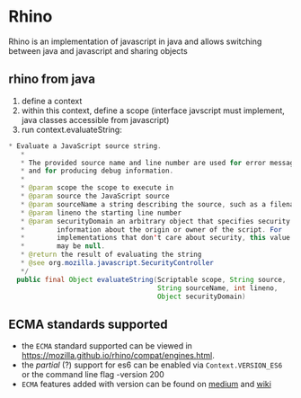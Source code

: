 # Rhino

Rhino is an implementation of javascript in java and allows switching between java and javascript and sharing objects

## rhino from java

1. define a context
2. within this context, define a scope (interface javscript must implement, java classes accessible from javascript)
3. run context.evaluateString:

  ```java
  * Evaluate a JavaScript source string.
     *
     * The provided source name and line number are used for error messages
     * and for producing debug information.
     *
     * @param scope the scope to execute in
     * @param source the JavaScript source
     * @param sourceName a string describing the source, such as a filename
     * @param lineno the starting line number
     * @param securityDomain an arbitrary object that specifies security
     *        information about the origin or owner of the script. For
     *        implementations that don't care about security, this value
     *        may be null.
     * @return the result of evaluating the string
     * @see org.mozilla.javascript.SecurityController
     */
    public final Object evaluateString(Scriptable scope, String source,
                                       String sourceName, int lineno,
                                       Object securityDomain)
  ```

## ECMA standards supported

- the `ECMA` standard supported can be viewed in <https://mozilla.github.io/rhino/compat/engines.html>.
- the _partial_ (?) support for es6 can be enabled via  `Context.VERSION_ES6` or the command line flag -version 200
- `ECMA` features added with version can be found on [medium](https://madasamy.medium.com/javascript-brief-history-and-ecmascript-es6-es7-es8-features-673973394df4) and [wiki](https://en.wikipedia.org/wiki/ECMAScript)
